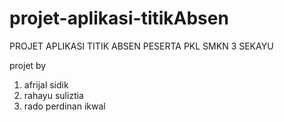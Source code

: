 # projet-aplikasi-titikAbsen




PROJET APLIKASI TITIK ABSEN PESERTA PKL SMKN 3 SEKAYU

projet by 
1. afrijal sidik
2. rahayu suliztia
3. rado perdinan ikwal
